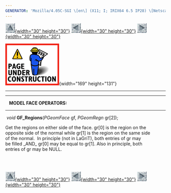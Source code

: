 ```yaml
---
GENERATOR: 'Mozilla/4.05C-SGI \[en\] (X11; I; IRIX64 6.5 IP28) \[Netscape\]'
---
```


[![](../images/arrow2.gif){width="30"
height="30"}](mstkla.html#MODEL%20FACE:) [![](../images/arrow3.gif){width="30"
height="30"}](GeomRegion.html) [![](../images/arrow4.gif){width="30"
height="30"}](GeomEdge.html)

![](../images/construction14.gif){width="169" height="131"}

------------------------------------------------------------------------

------------------------------------------------------------------------

   **MODEL FACE OPERATORS:**

------------------------------------------------------------------------

 *void* **GF\_Regions**(*PGeomFace* gf, *PGeomRegn* gr\[2\]);

Get the regions on either side of the face. gr\[0\] is the region on
the\
opposite side of the normal while gr\[1\] is the region on the same
side\
of the normal.  In principle (not in LaGriT), both entries of gr may\
be filled \_AND\_ gr\[0\] may be equal to gr\[1\]. Also in principle,
both\
entries of gr may be NULL.\
 

 

[![](../images/arrow2.gif){width="30"
height="30"}](mstkla.html#MODEL%20REGION:) [![](../images/arrow3.gif){width="30"
height="30"}](GeomRegion.html) [![](../images/arrow4.gif){width="30"
height="30"}](GeomEdge.html)
